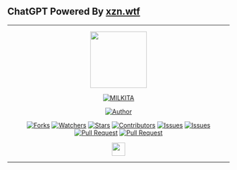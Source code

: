 ## ChatGPT Powered By [xzn.wtf](https://xzn.wtf)

---------

<p align="center">
<img src="https://media3.giphy.com/media/odG50lUOUgl5qEz1OT/giphy.webp?cid=6c09b952oybebkpjjmql0ds8i647ccndtrmick27s88dasrx&ep=v1_internal_gif_by_id&rid=giphy.webp&ct=g" width="128" height="128"/>

</p>
<p align="center">
<a href="#"><img title="MILKITA" src="https://img.shields.io/badge/MILKITA-green?colorA=%23ff0000&colorB=%23017e40&style=for-the-badge"></a>
</p>
<p align="center">
<a href="https://github.com/Felovy-BotChatGPT"><img title="Author" src="https://img.shields.io/badge/findme-19-red.svg?style=for-the-badge&logo=github"></a>
</p>
<p align="center">
<a href="https://github.com/Felovy-BotChatGPT/network/members"><img title="Forks" src="https://img.shields.io/github/forks/Felovy-BotChatGPT?label=Forks&color=blue&style=flat-square"></a>
<a href="https://github.com/Felovy-BotChatGPT/watchers"><img title="Watchers" src="https://img.shields.io/github/watchers/Felovy-BotChatGPT?label=Watchers&color=green&style=flat-square"></a>
<a href="https://github.com/Felovy-BotChatGPT/stargazers"><img title="Stars" src="https://img.shields.io/github/stars/Felovy-BotChatGPT?label=Stars&color=yellow&style=flat-square"></a>
<a href="https://github.com/Felovy-BotChatGPT/graphs/contributors"><img title="Contributors" src="https://img.shields.io/github/contributors/Felovy-BotChatGPT?label=Contributors&color=blue&style=flat-square"></a>
<a href="https://github.com/Felovy-BotChatGPT/issues"><img title="Issues" src="https://img.shields.io/github/issues/Felovy-BotChatGPT?label=Issues&color=success&style=flat-square"></a>
<a href="https://github.com/Felovy-BotChatGPT/issues?q=is%3Aissue+is%3Aclosed"><img title="Issues" src="https://img.shields.io/github/issues-closed/Felovy-BotChatGPT?label=Issues&color=red&style=flat-square"></a>
<a href="https://github.com/Felovy-BotChatGPT/pulls"><img title="Pull Request" src="https://img.shields.io/github/issues-pr/Felovy-BotChatGPT?label=PullRequest&color=success&style=flat-square"></a>
<a href="https://github.com/Felovy-BotChatGPT/pulls?q=is%3Apr+is%3Aclosed"><img title="Pull Request" src="https://img.shields.io/github/issues-pr-closed/Felovy-BotChatGPT?label=PullRequest&color=red&style=flat-square"></a>
</p>

<p align='center'>
   <a href="https://wa.me/18087076227?text=hello"><img height="30" src="https://encrypted-tbn0.gstatic.com/images?q=tbn:ANd9GcRBc_3WgZjWOtqdKZQbdkxUl5A31GZ_YC35zQ&usqp=CAU"></a>
</P>

---------